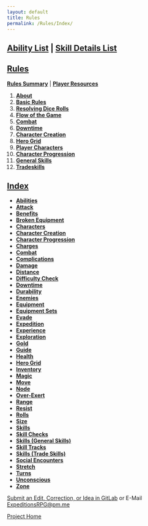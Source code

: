 ```yaml
---
layout: default
title: Rules
permalink: /Rules/Index/
---
```

## [Ability List]({{site.baseurl}}/PlayerResources/Abilities/AbilityList/#ability-list) | [Skill Details List]({{site.baseurl}}/PlayerResources/SkillsDetailed/#skill-list)

## [Rules](#rules)
**[Rules Summary]({{site.baseurl}}/Rules/Summary/#summary)**  | **[Player Resources]({{site.baseurl}}/PlayerResources/Index/)** 

1. **[About]({{site.baseurl}}/Rules/1/#about-expeditions)**
2. **[Basic Rules]({{site.baseurl}}/Rules/2/#basic-rules)**
3. **[Resolving Dice Rolls]({{site.baseurl}}/Rules/3/#resolving-dice-rolls)**
4. **[Flow of the Game]({{site.baseurl}}/Rules/4/#flow-of-the-game)**
5. **[Combat]({{site.baseurl}}/Rules/5/#combat)**
6. **[Downtime]({{site.baseurl}}/Rules/6/#downtime)**
7. **[Character Creation]({{site.baseurl}}/Rules/7/#character-creation)**
8. **[Hero Grid]({{site.baseurl}}/Rules/8/#hero-grid)**
9. **[Player Characters]({{site.baseurl}}/Rules/9/#player-characters)**
10. **[Character Progression]({{site.baseurl}}/Rules/10/#character-progression)**
11. **[General Skills]({{site.baseurl}}/Rules/11/#general-skills)**
12. **[Tradeskills]({{site.baseurl}}/Rules/12/#tradeskills)**

## [Index](#index)
- **[Abilities]({{site.baseurl}}/Rules/9/#abilities)**
- **[Attack]({{site.baseurl}}/Rules/5/#attacking)**
- **[Benefits]({{site.baseurl}}/Rules/0/#missing-rule)**
- **[Broken Equipment]({{site.baseurl}}/Rules/0/#missing-rule)**
- **[Characters]({{site.baseurl}}/Rules/9/#player-characters)**
- **[Character Creation]({{site.baseurl}}/Rules/7/#character-creation)**
- **[Character Progression]({{site.baseurl}}/Rules/10/#character-progression)**
- **[Charges]({{site.baseurl}}/Rules/9/#abilities)**
- **[Combat]({{site.baseurl}}/Rules/5/#combat)**
- **[Complications]({{site.baseurl}}/Rules/0/#missing-rule)**
- **[Damage]({{site.baseurl}}/Rules/5/#taking-damage)**
- **[Distance]({{site.baseurl}}/Rules/5/#zoned-combat)**
- **[Difficulty Check]({{site.baseurl}}/Rules/3/#resolving-dice-rolls)**
- **[Downtime]({{site.baseurl}}/Rules/6/#downtime)**
- **[Durability]({{site.baseurl}}/Rules/9/#equipment)**
- **[Enemies]({{site.baseurl}}/Rules/5/#enemy-turn)**
- **[Equipment ]({{site.baseurl}}/Rules/9/#equipment)**
- **[Equipment Sets]({{site.baseurl}}/Rules/7/#equipment-sets)**
- **[Evade]({{site.baseurl}}/Rules/9/#skills)**
- **[Expedition]({{site.baseurl}}/Rules/4/#expedition)**
- **[Experience]({{site.baseurl}}/Rules/10/#gaining-experience)**
- **[Exploration]({{site.baseurl}}/Rules/4/#social-and-exploration)**
- **[Gold]({{site.baseurl}}/Rules/10/#managing-equipment)**
- **[Guide]({{site.baseurl}}/Rules/2/)**
- **[Health]({{site.baseurl}}/Rules/9/#player-characters)**
- **[Hero Grid]({{site.baseurl}}/Rules/8/#hero-grid)**
- **[Inventory]({{site.baseurl}}/Rules/10/#managing-equipment)**
- **[Magic]({{site.baseurl}}/Rules/9/#player-characters)**
- **[Move]({{site.baseurl}}/Rules/5/#zoned-combat)**
- **[Node]({{site.baseurl}}/Rules/8/#hero-grid)**
- **[Over-Exert]({{site.baseurl}}/Rules/3/#resolving-dice-rolls)**
- **[Range]({{site.baseurl}}/Rules/5/#zoned-combat)**
- **[Resist]({{site.baseurl}}/Rules/9/#skills)**
- **[Rolls]({{site.baseurl}}/Rules/3/#resolving-dice-rolls)**
- **[Size]({{site.baseurl}}/Rules/7/#size)**
- **[Skills]({{site.baseurl}}/Rules/9/#skills)**
- **[Skill Checks]({{site.baseurl}}/Rules/3/#resolving-dice-rolls)**
- **[Skills (General Skills)]({{site.baseurl}}/Rules/11/#general-skills)**
- **[Skill Tracks]({{site.baseurl}}/Rules/9/#skills)**
- **[Skills (Trade Skills)]({{site.baseurl}}/Rules/12/#tradeskills)**
- **[Social Encounters]({{site.baseurl}}/Rules/4/#social-and-exploration)**
- **[Stretch]({{site.baseurl}}/Rules/3/#resolving-dice-rolls)**
- **[Turns]({{site.baseurl}}/Rules/5/#turn-order)**
- **[Unconscious]({{site.baseurl}}/Rules/0/#missing-rule)**
- **[Zone]({{site.baseurl}}/Rules/5/#zoned-combat)**

[Submit an Edit, Correction, or Idea in GitLab](https://github.com/SmashXanadu/Expeditions/issues/new) or E-Mail ExpeditionsRPG@pm.me

[Project Home]({{site.baseurl}})